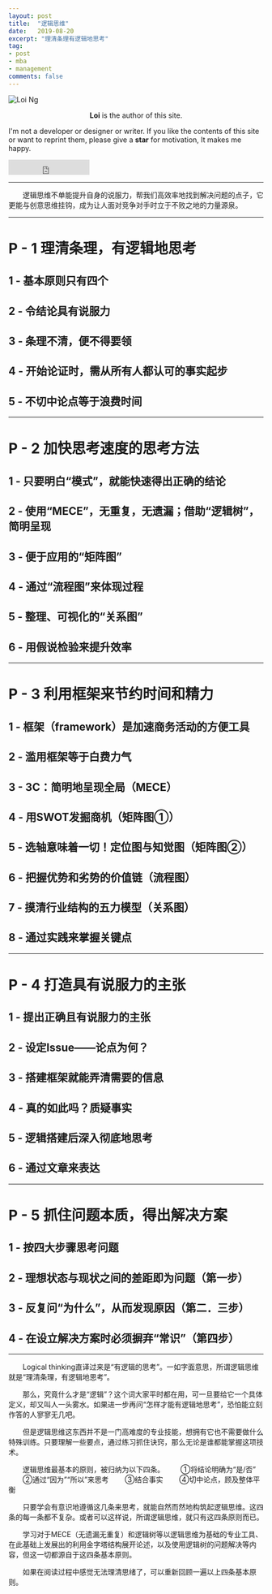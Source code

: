```yaml
---
layout: post
title:  "逻辑思维"
date:   2019-08-20
excerpt: "理清条理有逻辑地思考"
tag:
- post
- mba
- management
comments: false
---
```


![Loi Ng](https://bossguloi.github.io/assets/img/logo.png)    
    
<center><b>Loi</b> is the author of this site.</center>
     
 I'm not a developer or designer or writer. If you like the contents of this site or want to reprint them, please give a **star** for motivation, It makes me happy.

<iframe src="https://ghbtns.com/github-btn.html?user=bossguloi&repo=bossguloi.github.io&type=star&count=true&size=large" frameborder="0" scrolling="0" width="160px" height="30px"></iframe>    

---

　　逻辑思维不单能提升自身的说服力，帮我们高效率地找到解决问题的点子，它更能与创意思维挂钩，成为让人面对竞争对手时立于不败之地的力量源泉。

---

# P - 1 理清条理，有逻辑地思考

## 1 - 基本原则只有四个

## 2 - 令结论具有说服力

## 3 - 条理不清，便不得要领

## 4 - 开始论证时，需从所有人都认可的事实起步

## 5 - 不切中论点等于浪费时间

---

# P - 2 加快思考速度的思考方法

## 1 - 只要明白“模式”，就能快速得出正确的结论

## 2 - 使用“MECE”，无重复，无遗漏；借助“逻辑树”，简明呈现

## 3 - 便于应用的“矩阵图”

## 4 - 通过“流程图”来体现过程

## 5 - 整理、可视化的“关系图”

## 6 - 用假说检验来提升效率

---

# P - 3 利用框架来节约时间和精力

## 1 - 框架（framework）是加速商务活动的方便工具

## 2 - 滥用框架等于白费力气

## 3 - 3C：简明地呈现全局（MECE）

## 4 - 用SWOT发掘商机（矩阵图①）

## 5 - 选轴意味着一切！定位图与知觉图（矩阵图②）

## 6 - 把握优势和劣势的价值链（流程图）

## 7 - 摸清行业结构的五力模型（关系图）

## 8 - 通过实践来掌握关键点

---

# P - 4 打造具有说服力的主张

## 1 - 提出正确且有说服力的主张

## 2 - 设定Issue——论点为何？

## 3 - 搭建框架就能弄清需要的信息

## 4 - 真的如此吗？质疑事实

## 5 - 逻辑搭建后深入彻底地思考

## 6 - 通过文章来表达

--- 

# P - 5 抓住问题本质，得出解决方案

## 1 - 按四大步骤思考问题

## 2 - 理想状态与现状之间的差距即为问题（第一步）

## 3 - 反复问“为什么”，从而发现原因（第二．三步）

## 4 - 在设立解决方案时必须摒弃“常识”（第四步）

---

　　Logical thinking直译过来是“有逻辑的思考”。一如字面意思，所谓逻辑思维就是“理清条理，有逻辑地思考”。

　　那么，究竟什么才是“逻辑”？这个词大家平时都在用，可一旦要给它一个具体定义，却又叫人一头雾水。如果进一步再问“怎样才能有逻辑地思考”，恐怕能立刻作答的人寥寥无几吧。

　　但是逻辑思维这东西并不是一门高难度的专业技能，想拥有它也不需要做什么特殊训练。只要理解一些要点，通过练习抓住诀窍，那么无论是谁都能掌握这项技术。

　　逻辑思维最基本的原则，被归纳为以下四条。
　　①将结论明确为“是/否”
　　②通过“因为”“所以”来思考
　　③结合事实
　　④切中论点，顾及整体平衡

　　只要学会有意识地遵循这几条来思考，就能自然而然地构筑起逻辑思维。这四条的每一条都不复杂。或者可以这样说，所谓逻辑思维，就只有这四条原则而已。

　　学习对于MECE（无遗漏无重复）和逻辑树等以逻辑思维为基础的专业工具、在此基础上发展出的利用金字塔结构展开论述，以及使用逻辑树的问题解决等内容，但这一切都源自于这四条基本原则。

　　如果在阅读过程中感觉无法理清思绪了，可以重新回顾一遍以上四条基本原则。